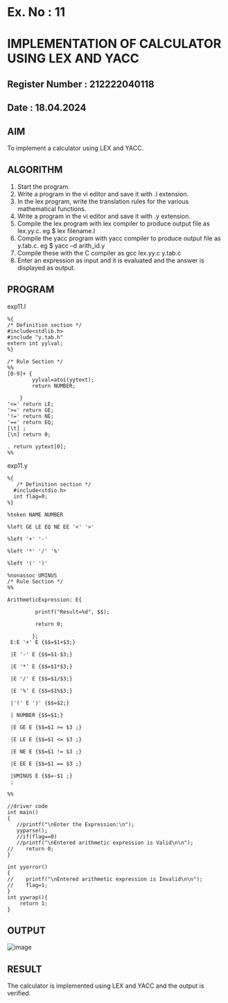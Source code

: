 # Ex. No : 11	
# IMPLEMENTATION OF CALCULATOR USING LEX AND YACC 
## Register Number : 212222040118
## Date : 18.04.2024

## AIM   
To implement a calculator using LEX and YACC.

## ALGORITHM
1.	Start the program.
2.	Write a program in the vi editor and save it with .l extension.
3.	In the lex program, write the translation rules for the various mathematical functions.
4.	Write a program in the vi editor and save it with .y extension.
5.	Compile the lex program with lex compiler to produce output file as lex.yy.c. eg $ lex filename.l
6.	Compile the yacc program with yacc compiler to produce output file as y.tab.c. eg $ yacc –d arith_id.y
7.	Compile these with the C compiler as gcc lex.yy.c y.tab.c
8.	Enter an expression as input and it is evaluated and the answer is displayed as output.

## PROGRAM
exp11.l
```
%{ 
/* Definition section */
#include<stdlib.h>
#include "y.tab.h"
extern int yylval;
%} 

/* Rule Section */
%% 
[0-9]+ { 
		yylval=atoi(yytext); 
		return NUMBER; 

	} 
'<=' return LE;
'>=' return GE;
'!=' return NE;
'==' return EQ;
[\t] ; 
[\n] return 0; 

. return yytext[0]; 
%% 

```
exp11.y
```
%{ 
   /* Definition section */
  #include<stdio.h> 
  int flag=0; 
%} 
  
%token NAME NUMBER 

%left GE LE EQ NE EE '<' '>'

%left '+' '-'
  
%left '*' '/' '%'
  
%left '(' ')'

%nonassoc UMINUS
/* Rule Section */
%% 
  
ArithmeticExpression: E{ 
  
         printf("Result=%d", $$); 
  
         return 0; 
  
        }; 
 E:E '+' E {$$=$1+$3;} 
  
 |E '-' E {$$=$1-$3;} 
  
 |E '*' E {$$=$1*$3;} 
  
 |E '/' E {$$=$1/$3;} 
  
 |E '%' E {$$=$1%$3;} 
  
 |'(' E ')' {$$=$2;} 
  
 | NUMBER {$$=$1;} 

 |E GE E {$$=$1 >= $3 ;} 

 |E LE E {$$=$1 <= $3 ;}

 |E NE E {$$=$1 != $3 ;} 
 
 |E EE E {$$=$1 == $3 ;} 

 |UMINUS E {$$=-$1 ;}
 ; 
  
%% 
  
//driver code 
int main() 
{ 
   //printf("\nEnter the Expression:\n"); 
   yyparse(); 
   //if(flag==0) 
   //printf("\nEntered arithmetic expression is Valid\n\n"); 
//    return 0;
} 
  
int yyerror() 
{ 
//    printf("\nEntered arithmetic expression is Invalid\n\n"); 
//    flag=1; 
} 
int yywrap(){
    return 1;
}
```

## OUTPUT 
![image](https://github.com/KISHOREM04/19CS409-Compiler-Design-Lab/assets/119404643/06a292d4-2126-4628-bd1a-51e03c173802)

## RESULT
The calculator is implemented using LEX and YACC and the output is verified.

